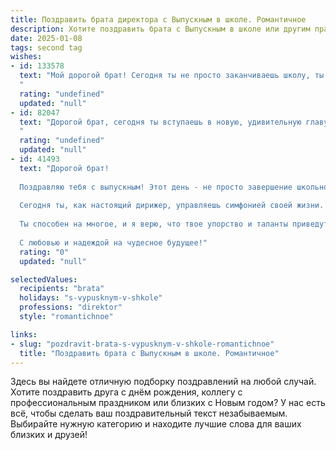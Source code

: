 ```yaml
---
title: Поздравить брата директора с Выпускным в школе. Романтичное
description: Хотите поздравить брата с Выпускным в школе или другим праздником? Наш ИИ создаст незабываемое поздравление, а вы обязательно выделитесь среди других.  
date: 2025-01-08
tags: second tag
wishes:
- id: 133578
  text: "Мой дорогой брат! Сегодня ты не просто заканчиваешь школу, ты открываешь дверь в невероятное будущее, будущее директора, человека, который будет управлять, создавать и вдохновлять.  Пусть твой путь будет полон не только ответственности и успеха, но и  ярких моментов, настоящей любви и безграничного счастья.  Пусть каждое принятое тобой решение наполняет тебя гордостью и  радостью, а  твоя жизнь будет такой же прекрасной и яркой, как и этот незабываемый день.  С выпускным, любимый брат!
  "
  rating: "undefined"
  updated: "null"
- id: 82047
  text: "Дорогой брат, сегодня ты вступаешь в новую, удивительную главу жизни! Ты - директор, твоей воле подчиняются целые миры, и этот мир – школа, где ты даришь знания и помогаешь взращивать юные умы. Пусть твой путь будет насыщен светом, твои решения  - мудрыми, а твоя душа  -  согрета любовью и благодарностью. С выпускным, братишка,  ты – настоящая звезда!
  "
  rating: "undefined"
  updated: "null"
- id: 41493
  text: "Дорогой брат!
  
  Поздравляю тебя с выпускным! Этот день - не просто завершение школьного пути, это начало величественного путешествия в мир знаний и возможностей. Ты стал на шаг ближе к своим мечтам, и я горжусь твоими достижениями.
  
  Сегодня ты, как настоящий дирижер, управляешь симфонией своей жизни. Пусть каждый аккорд, который ты сыграешь, будет наполнен радостью, вдохновением и счастьем. Не бойся идти по новому пути, ведь впереди столько удивительных открытий!
  
  Ты способен на многое, и я верю, что твое упорство и таланты приведут тебя к вершинам. Желаю тебе найти своё призвание, сверкая ярче всех звезд на небосводе! Твоя мечта — это лишь начало большого и прекрасного, и я всегда буду рядом, поддерживая тебя в самых смелых начинаниях.
  
  С любовью и надеждой на чудесное будущее!"
  rating: "0"
  updated: "null"

selectedValues:
  recipients: "brata"
  holidays: "s-vypusknym-v-shkole"
  professions: "direktor"
  style: "romantichnoe"

links:
- slug: "pozdravit-brata-s-vypusknym-v-shkole-romantichnoe"
  title: "Поздравить брата с Выпускным в школе. Романтичное"
---
```


Здесь вы найдете отличную подборку поздравлений на любой случай. 
Хотите поздравить друга с днём рождения, коллегу с профессиональным праздником или близких с Новым годом? У нас есть всё, чтобы сделать ваш поздравительный текст незабываемым. Выбирайте нужную категорию и находите лучшие слова для ваших близких и друзей!
